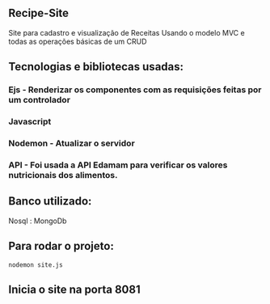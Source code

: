 ## Recipe-Site
Site para cadastro e visualização de Receitas Usando o modelo MVC e todas as operações básicas  de um CRUD

## Tecnologias  e bibliotecas usadas:

### Ejs - Renderizar os componentes com as requisições feitas por um controlador 
### Javascript 
### Nodemon - Atualizar o servidor 
### API - Foi usada a API Edamam para verificar os valores nutricionais dos alimentos. 

## Banco utilizado:
Nosql : MongoDb


## Para rodar o projeto:
`nodemon site.js`  

## Inicia o site na porta 8081

